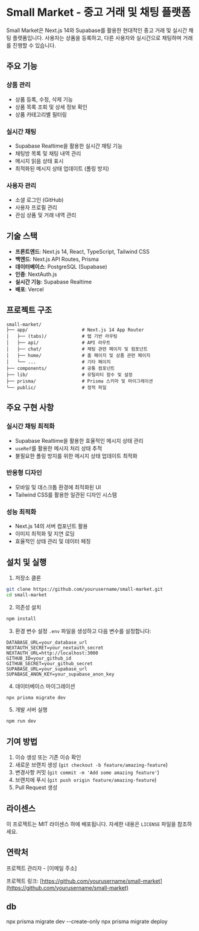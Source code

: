 # Small Market - 중고 거래 및 채팅 플랫폼

Small Market은 Next.js 14와 Supabase를 활용한 현대적인 중고 거래 및 실시간 채팅 플랫폼입니다. 사용자는 상품을 등록하고, 다른 사용자와 실시간으로 채팅하며 거래를 진행할 수 있습니다.

## 주요 기능

### 상품 관리
- 상품 등록, 수정, 삭제 기능
- 상품 목록 조회 및 상세 정보 확인
- 상품 카테고리별 필터링

### 실시간 채팅
- Supabase Realtime을 활용한 실시간 채팅 기능
- 채팅방 목록 및 채팅 내역 관리
- 메시지 읽음 상태 표시
- 최적화된 메시지 상태 업데이트 (폴링 방지)

### 사용자 관리
- 소셜 로그인 (GitHub)
- 사용자 프로필 관리
- 관심 상품 및 거래 내역 관리

## 기술 스택

- **프론트엔드**: Next.js 14, React, TypeScript, Tailwind CSS
- **백엔드**: Next.js API Routes, Prisma
- **데이터베이스**: PostgreSQL (Supabase)
- **인증**: NextAuth.js
- **실시간 기능**: Supabase Realtime
- **배포**: Vercel

## 프로젝트 구조

```
small-market/
├── app/                    # Next.js 14 App Router
│   ├── (tabs)/             # 탭 기반 라우팅
│   ├── api/                # API 라우트
│   ├── chat/               # 채팅 관련 페이지 및 컴포넌트
│   ├── home/               # 홈 페이지 및 상품 관련 페이지
│   └── ...                 # 기타 페이지
├── components/             # 공통 컴포넌트
├── lib/                    # 유틸리티 함수 및 설정
├── prisma/                 # Prisma 스키마 및 마이그레이션
└── public/                 # 정적 파일
```

## 주요 구현 사항

### 실시간 채팅 최적화
- Supabase Realtime을 활용한 효율적인 메시지 상태 관리
- `useRef`를 활용한 메시지 처리 상태 추적
- 불필요한 폴링 방지를 위한 메시지 상태 업데이트 최적화

### 반응형 디자인
- 모바일 및 데스크톱 환경에 최적화된 UI
- Tailwind CSS를 활용한 일관된 디자인 시스템

### 성능 최적화
- Next.js 14의 서버 컴포넌트 활용
- 이미지 최적화 및 지연 로딩
- 효율적인 상태 관리 및 데이터 페칭

## 설치 및 실행

1. 저장소 클론
```bash
git clone https://github.com/yourusername/small-market.git
cd small-market
```

2. 의존성 설치
```bash
npm install
```

3. 환경 변수 설정
`.env` 파일을 생성하고 다음 변수를 설정합니다:
```
DATABASE_URL=your_database_url
NEXTAUTH_SECRET=your_nextauth_secret
NEXTAUTH_URL=http://localhost:3000
GITHUB_ID=your_github_id
GITHUB_SECRET=your_github_secret
SUPABASE_URL=your_supabase_url
SUPABASE_ANON_KEY=your_supabase_anon_key
```

4. 데이터베이스 마이그레이션
```bash
npx prisma migrate dev
```

5. 개발 서버 실행
```bash
npm run dev
```

## 기여 방법

1. 이슈 생성 또는 기존 이슈 확인
2. 새로운 브랜치 생성 (`git checkout -b feature/amazing-feature`)
3. 변경사항 커밋 (`git commit -m 'Add some amazing feature'`)
4. 브랜치에 푸시 (`git push origin feature/amazing-feature`)
5. Pull Request 생성

## 라이센스

이 프로젝트는 MIT 라이센스 하에 배포됩니다. 자세한 내용은 `LICENSE` 파일을 참조하세요.

## 연락처

프로젝트 관리자 - [이메일 주소]

프로젝트 링크: [https://github.com/yourusername/small-market](https://github.com/yourusername/small-market)


## db
npx prisma migrate dev --create-only
npx prisma migrate deploy